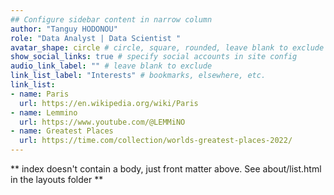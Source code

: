 ```yaml
---
## Configure sidebar content in narrow column
author: "Tanguy HODONOU"
role: "Data Analyst | Data Scientist "
avatar_shape: circle # circle, square, rounded, leave blank to exclude
show_social_links: true # specify social accounts in site config
audio_link_label: "" # leave blank to exclude
link_list_label: "Interests" # bookmarks, elsewhere, etc.
link_list:
- name: Paris
  url: https://en.wikipedia.org/wiki/Paris
- name: Lemmino
  url: https://www.youtube.com/@LEMMiNO
- name: Greatest Places
  url: https://time.com/collection/worlds-greatest-places-2022/
---
```


** index doesn't contain a body, just front matter above.
See about/list.html in the layouts folder **